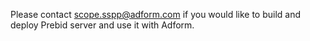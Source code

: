 Please contact <scope.sspp@adform.com> if you would like to build and deploy Prebid server and use it with Adform.

